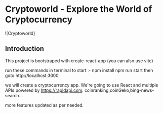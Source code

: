 # Cryptoworld - Explore the World of Cryptocurrency

![Cryptoworld]

## Introduction
This project is bootstraped with create-react-app (you can also use vite)

run these commands in terminal to start :-
npm install
npm run start
then goto http://localhost:3000

we will create a cryptocurrency app. We're going to use React and multiple APIs powered by https://rapidapi.com.
coinranking,coinGeko,bing-news-search...

more features updated as per needed.
